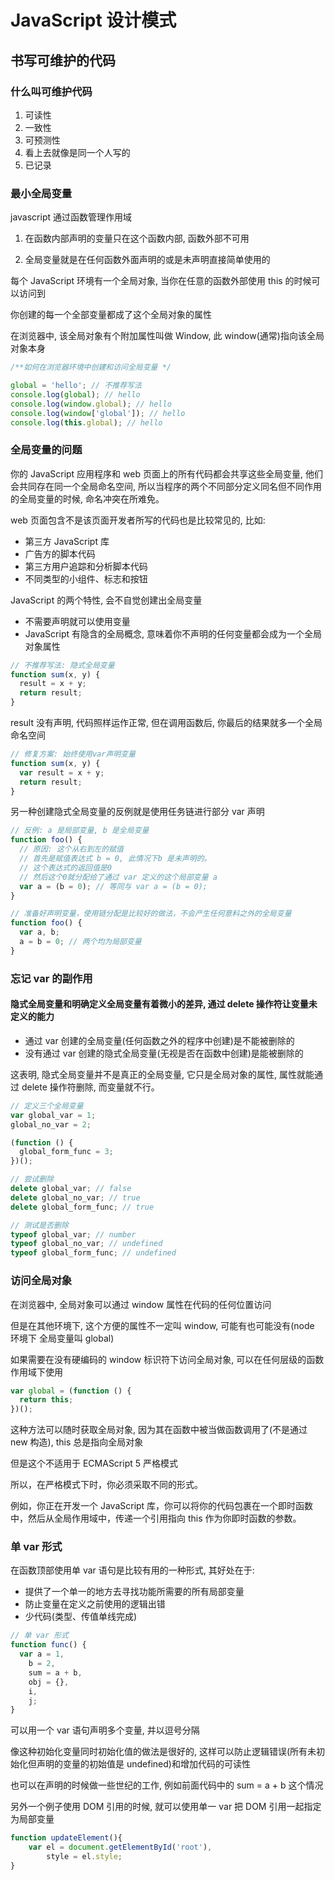 # JavaScript 设计模式

## 书写可维护的代码

### 什么叫可维护代码

1. 可读性
2. 一致性
3. 可预测性
4. 看上去就像是同一个人写的
5. 已记录

### 最小全局变量

javascript 通过函数管理作用域

1. 在函数内部声明的变量只在这个函数内部, 函数外部不可用

2. 全局变量就是在任何函数外面声明的或是未声明直接简单使用的

每个 JavaScript 环境有一个全局对象, 当你在任意的函数外部使用 this 的时候可以访问到

你创建的每一个全部变量都成了这个全局对象的属性

在浏览器中, 该全局对象有个附加属性叫做 Window, 此 window(通常)指向该全局对象本身

```js
/**如何在浏览器环境中创建和访问全局变量 */

global = 'hello'; // 不推荐写法
console.log(global); // hello
console.log(window.global); // hello
console.log(window['global']); // hello
console.log(this.global); // hello
```

### 全局变量的问题

你的 JavaScript 应用程序和 web 页面上的所有代码都会共享这些全局变量, 他们会共同存在同一个全局命名空间, 所以当程序的两个不同部分定义同名但不同作用的全局变量的时候, 命名冲突在所难免。

web 页面包含不是该页面开发者所写的代码也是比较常见的, 比如:

- 第三方 JavaScript 库
- 广告方的脚本代码
- 第三方用户追踪和分析脚本代码
- 不同类型的小组件、标志和按钮

JavaScript 的两个特性, 会不自觉创建出全局变量

- 不需要声明就可以使用变量
- JavaScript 有隐含的全局概念, 意味着你不声明的任何变量都会成为一个全局对象属性

```js
// 不推荐写法: 隐式全局变量
function sum(x, y) {
  result = x + y;
  return result;
}
```

result 没有声明, 代码照样运作正常, 但在调用函数后, 你最后的结果就多一个全局命名空间

```js
// 修复方案: 始终使用var声明变量
function sum(x, y) {
  var result = x + y;
  return result;
}
```

另一种创建隐式全局变量的反例就是使用任务链进行部分 var 声明

```js
// 反例: a 是局部变量, b 是全局变量
function foo() {
  // 原因: 这个从右到左的赋值
  // 首先是赋值表达式 b = 0, 此情况下b 是未声明的。
  // 这个表达式的返回值是0
  // 然后这个0就分配给了通过 var 定义的这个局部变量 a
  var a = (b = 0); // 等同与 var a = (b = 0);
}
```

```js
// 准备好声明变量，使用链分配是比较好的做法，不会产生任何意料之外的全局变量
function foo() {
  var a, b;
  a = b = 0; // 两个均为局部变量
}
```

### 忘记 var 的副作用

#### 隐式全局变量和明确定义全局变量有着微小的差异, 通过 delete 操作符让变量未定义的能力

- 通过 var 创建的全局变量(任何函数之外的程序中创建)是不能被删除的
- 没有通过 var 创建的隐式全局变量(无视是否在函数中创建)是能被删除的

这表明, 隐式全局变量并不是真正的全局变量, 它只是全局对象的属性, 属性就能通过 delete 操作符删除, 而变量就不行。

```js
// 定义三个全局变量
var global_var = 1;
global_no_var = 2;

(function () {
  global_form_func = 3;
})();

// 尝试删除
delete global_var; // false
delete global_no_var; // true
delete global_form_func; // true

// 测试是否删除
typeof global_var; // number
typeof global_no_var; // undefined
typeof global_form_func; // undefined
```

### 访问全局对象

在浏览器中, 全局对象可以通过 window 属性在代码的任何位置访问

但是在其他环境下, 这个方便的属性不一定叫 window, 可能有也可能没有(node 环境下 全局变量叫 global)

如果需要在没有硬编码的 window 标识符下访问全局对象, 可以在任何层级的函数作用域下使用

```js
var global = (function () {
  return this;
})();
```

这种方法可以随时获取全局对象, 因为其在函数中被当做函数调用了(不是通过 new 构造), this 总是指向全局对象

但是这个不适用于 ECMAScript 5 严格模式

所以，在严格模式下时，你必须采取不同的形式。

例如，你正在开发一个 JavaScript 库，你可以将你的代码包裹在一个即时函数中，然后从全局作用域中，传递一个引用指向 this 作为你即时函数的参数。

### 单 var 形式

在函数顶部使用单 var 语句是比较有用的一种形式, 其好处在于:

- 提供了一个单一的地方去寻找功能所需要的所有局部变量
- 防止变量在定义之前使用的逻辑出错
- 少代码(类型、传值单线完成)

```js
// 单 var 形式
function func() {
  var a = 1,
    b = 2,
    sum = a + b,
    obj = {},
    i,
    j;
}
```

可以用一个 var 语句声明多个变量, 并以逗号分隔

像这种初始化变量同时初始化值的做法是很好的, 这样可以防止逻辑错误(所有未初始化但声明的变量的初始值是 undefined)和增加代码的可读性

也可以在声明的时候做一些世纪的工作, 例如前面代码中的 sum = a + b 这个情况

另外一个例子使用 DOM 引用的时候, 就可以使用单一 var 把 DOM 引用一起指定为局部变量

```js
function updateElement(){
    var el = document.getElementById('root'),
        style = el.style;
}
```
